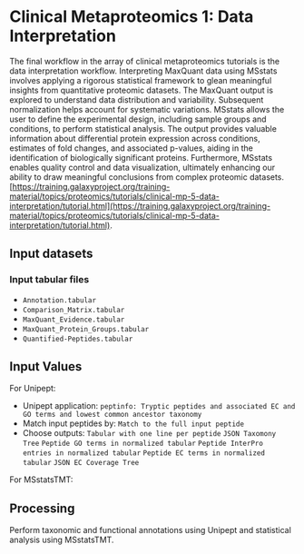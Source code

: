 # Clinical Metaproteomics 1: Data Interpretation
The final workflow in the array of clinical metaproteomics tutorials is the data interpretation workflow. Interpreting MaxQuant data using MSstats involves applying a rigorous statistical framework to glean meaningful insights from quantitative proteomic datasets. The MaxQuant output is explored to understand data distribution and variability. Subsequent normalization helps account for systematic variations. MSstats allows the user to define the experimental design, including sample groups and conditions, to perform statistical analysis. The output provides valuable information about differential protein expression across conditions, estimates of fold changes, and associated p-values, aiding in the identification of biologically significant proteins. Furthermore, MSstats enables quality control and data visualization, ultimately enhancing our ability to draw meaningful conclusions from complex proteomic datasets.
[https://training.galaxyproject.org/training-material/topics/proteomics/tutorials/clinical-mp-5-data-interpretation/tutorial.html](https://training.galaxyproject.org/training-material/topics/proteomics/tutorials/clinical-mp-5-data-interpretation/tutorial.html).

## Input datasets

### Input tabular files
- `Annotation.tabular`
- `Comparison_Matrix.tabular`
- `MaxQuant_Evidence.tabular`
- `MaxQuant_Protein_Groups.tabular`
- `Quantified-Peptides.tabular`

## Input Values

For Unipept:
- Unipept application: `peptinfo: Tryptic peptides and associated EC and GO terms and lowest common ancestor taxonomy`
- Match input peptides by: `Match to the full input peptide`
- Choose outputs: `Tabular with one line per peptide` `JSON Taxomony Tree` `Peptide GO terms in normalized tabular` `Peptide InterPro entries in normalized tabular` `Peptide EC terms in normalized tabular` `JSON EC Coverage Tree`

For MSstatsTMT:


## Processing
Perform taxonomic and functional annotations using Unipept and statistical analysis using MSstatsTMT.
